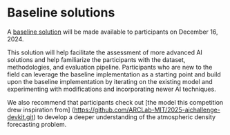 # Baseline solutions
A [baseline solution](https://github.com/ARCLab-MIT/2025-aichallenge-wiki/tree/main/baseline_submissions) will be made available to participants on December 16, 2024. 

This solution will help facilitate the assessment of more advanced AI solutions and help familiarize the participants with the dataset, methodologies, and evaluation pipeline. Participants who are new to the field can leverage the baseline implementation as a starting point and build upon the baseline implementation by iterating on the existing model and experimenting with modifications and incorporating newer AI techniques. 

We also recommend that participants check out [the model this competition drew inspiration from] (https://github.com/ARCLab-MIT/2025-aichallenge-devkit.git) to develop a deeper understanding of the atmospheric density forecasting problem.